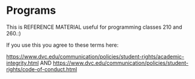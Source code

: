 # Programs
This is REFERENCE MATERIAL useful for programming classes 210 and 260.:)

If you use this you agree to these terms here:

https://www.dvc.edu/communication/policies/student-rights/academic-integrity.html
AND
https://www.dvc.edu/communication/policies/student-rights/code-of-conduct.html
